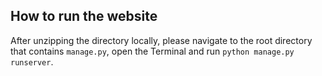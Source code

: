 ## How to run the website
After unzipping the directory locally, please navigate to the root directory that contains `manage.py`, open the Terminal and run `python manage.py runserver`.
